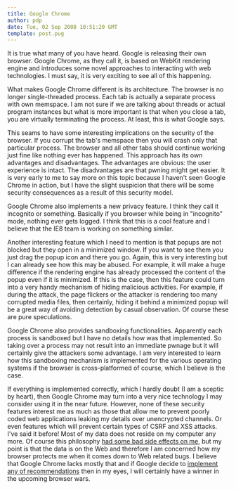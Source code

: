 ```yaml
---
title: Google Chrome
author: pdp
date: Tue, 02 Sep 2008 10:51:20 GMT
template: post.pug
---
```


It is true what many of you have heard. Google is releasing their own browser. Google Chrome, as they call it, is based on WebKit rendering engine and introduces some novel approaches to interacting with web technologies. I must say, it is very exciting to see all of this happening.

What makes Google Chrome different is its architecture. The browser is no longer single-threaded process. Each tab is actually a separate process with own memspace. I am not sure if we are talking about threads or actual program instances but what is more important is that when you close a tab, you are virtually terminating the process. At least, this is what Google says.

This seams to have some interesting implications on the security of the browser. If you corrupt the tab's memspace then you will crash only that particular process. The browser and all other tabs should continue working just fine like nothing ever has happened. This approach has its own advantages and disadvantages. The advantages are obvious: the user experience is intact. The disadvantages are that pwning might get easier. It is very early to me to say more on this topic because I haven't seen Google Chrome in action, but I have the slight suspicion that there will be some security consequences as a result of this security model.

Google Chrome also implements a new privacy feature. I think they call it incognito or something. Basically if you browser while being in "incognito" mode, nothing ever gets logged. I think that this is a cool feature and I believe that the IE8 team is working on something similar.

Another interesting feature which I need to mention is that popups are not blocked but they open in a minimized window. If you want to see them you just drag the popup icon and there you go. Again, this is very interesting but I can already see how this may be abused. For example, it will make a huge difference if the rendering engine has already processed the content of the popup even if it is minimized. If this is the case, then this feature could turn into a very handy mechanism of hiding malicious activities. For example, if during the attack, the page flickers or the attacker is rendering too many corrupted media files, then certainly, hiding it behind a minimized popup will be a great way of avoiding detection by casual observation. Of course these are pure speculations.

Google Chrome also provides sandboxing functionalities. Apparently each process is sandboxed but I have no details how was that implemented. So taking over a process may not result into an immediate pwnage but it will certainly give the attackers some advantage. I am very interested to learn how this sandboxing mechanism is implemented for the various operating systems if the browser is cross-platformed of course, which I believe is the case.

If everything is implemented correctly, which I hardly doubt (I am a sceptic by heart), then Google Chrome may turn into a very nice technology I may consider using it in the near future. However, none of these security features interest me as much as those that allow me to prevent poorly coded web applications leaking my details over unencrypted channels. Or even features which will prevent certain types of CSRF and XSS attacks. I've said it before! Most of my data does not reside on my computer any more. Of course this philosophy [had some bad side effects on me](/blog/targeted/), but my point is that the data is on the Web and therefore I am concerned how my browser protects me when it comes down to Web related bugs. I believe that Google Chrome lacks mostly that and if Google decide to [implement any of recommendations](/blog/lets-fix-the-web/) then in my eyes, I will certainly have a winner in the upcoming browser wars.
